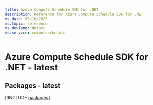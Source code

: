```yaml
---
title: Azure Compute Schedule SDK for .NET
description: Reference for Azure Compute Schedule SDK for .NET
ms.date: 09/10/2025
ms.topic: reference
ms.devlang: dotnet
ms.service: computeschedule
---
```

# Azure Compute Schedule SDK for .NET - latest
## Packages - latest
[!INCLUDE [packages](compute-schedule-index.md)]